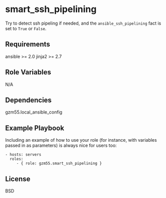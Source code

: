 smart_ssh_pipelining
=========

Try to detect ssh pipeling if needed, and the `ansible_ssh_pipelining` fact is set to `True` or `False`.

Requirements
------------

ansible >= 2.0
jinja2 >= 2.7

Role Variables
--------------

N/A

Dependencies
------------

gzm55.local_ansible_config

Example Playbook
----------------

Including an example of how to use your role (for instance, with variables passed in as parameters) is always nice for users too:

    - hosts: servers
      roles:
         - { role: gzm55.smart_ssh_pipelining }

License
-------

BSD
